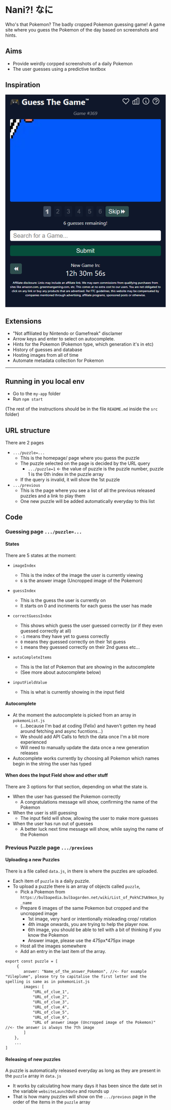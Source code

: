 # Nani?! なに
Who's that Pokemon? The badly cropped Pokemon guessing game!
A game site where you guess the Pokemon of the day based on screenshots and hints.

## Aims

* Provide weirdly corpped screenshots of a daily Pokemon
* The user guesses using a predictive textbox

## Inspiration
![guess the game](img/guessthegame.png)

## Extensions 
* "Not affiliated by Nintendo or Gamefreak" disclamer
* Arrow keys and enter to select on autocomplete.
* Hints for the Pokemon (Pokemon type, which generation it's in etc)
* History of guesses and database
* Hosting images from all of time
* Automate metadata collection for Pokemon

___________________________________________________________________________________________
## Running in you local env

- Go to the `my-app` folder
- Run `npm start`

(The rest of the instructions should be in the file `README.md` inside the `src` folder)

## URL structure
There are 2 pages
- `.../puzzle=...`
     - This is the homepage/ page where you guess the puzzle
     - The puzzle selected on the page is decided by the URL query
          - `.../puzzle=1` <- the value of puzzle is the puzzle number, puzzle 1 is the 0th index in the puzzle array
     - If the query is invalid, it will show the 1st puzzle
- `.../previous`
     - This is the page where you see a list of all the previous released puzzles and a link to play them
     - One new puzzle will be added automatically everyday to this list

## Code

### Guessing page `.../puzzle=...`

#### States
There are 5 states at the moment:
- `imageIndex`
     - This is the index of the image the user is currently viewing
     - `6` is the answer image (Uncropped image of the Pokemon)
- `guessIndex`
    - This is the guess the user is currently on
    - It starts on 0 and incriments for each guess the user has made
- `correctGuessIndex`
    - This shows which guess the user guessed correctly (or if they even guessed correctly at all)
    - `-1` means they have yet to guess correctly
    - `0` means they guessed correctly on their 1st guess
    - `1` means  they guessed correctly on their 2nd guess etc...

- `autoCompleteItems`
     - This is the list of Pokemon that are showing in the autocomplete
     - (See more about autocomplete below)
- `inputFieldValue`
     - This is what is currently showing in the input field

#### Autocomplete
- At the moment the autocomplete is picked from an array in `pokemonList.js`
     - (...because I'm bad at coding (Felix) and haven't gotten my head around fetching and async fucntions...)
     - We should add API Calls to fetch the data once I'm a bit more experienced
     - Will need to manually update the data once a new generation releases
- Autocomplete works currently by choosing all Pokemon which names begin in the string the user has typed

#### When does the Input Field show and other stuff
There are 3 options for that section, depending on what the state is.

- When the user has guessed the Pokemon correctly
     - A congratulations message will show, confirming the name of the Pokemon
- When the user is still guessing
     - The input field will show, allowing the user to make more guesses
- When the user has run out of guesses
     - A better luck next time message will show, while saying the name of the Pokemon

### Previous Puzzle page  `.../previous`

#### Uploading a new Puzzles
There is a file called `data.js`, in there is where the puzzles are uploaded.
- Each item of `puzzle` is a daily puzzle.
- To upload a puzzle there is an array of objects called `puzzle`, 
     - Pick a Pokemon from `https://bulbapedia.bulbagarden.net/wiki/List_of_Pok%C3%A9mon_by_name`
     - Prepare 6 images of the same Pokemon but cropped and the uncropped image
          - 1st image, very hard or intentionally misleading crop/ rotation
          - 4th image onwards, you are trying to help the player now.
          - 6th image, you should be able to tell with a bit of thinking if you know the Pokemon
          - Answer image, please use the 475px*475px image
     - Host all the images somewhere
     - Add an entry in the last item of the array.
```
export const puzzle = [
     {
        answer: "Name_of_the_answer_Pokemon", //<- For example "Vileplume", please try to capitalise the first letter and the spelling is same as in pokemonList.js
        images: [
            "URL_of_clue_1",
            "URL_of_clue_2",
            "URL_of_clue_3",
            "URL_of_clue_4",
            "URL_of_clue_5",
            "URL_of_clue_6",
            "URL of answer image (Uncropped image of the Pokemon)" //<- the answer is always the 7th image
        ]
    },
    ...
]
```

#### Releasing of new puzzles
A puzzle is automatically released everyday as long as they are present in the `puzzle` array in `data.js`
- It works by calculating how many days it has been since the date set in the variable `websiteLaunchDate` and rounds up
- That is how many puzzles will show on the `.../previous` page in the order of the items in the `puzzle` array
